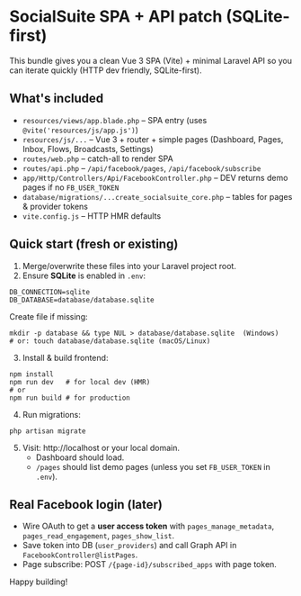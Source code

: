 # SocialSuite SPA + API patch (SQLite-first)

This bundle gives you a clean Vue 3 SPA (Vite) + minimal Laravel API
so you can iterate quickly (HTTP dev friendly, SQLite-first).

## What's included
- `resources/views/app.blade.php` – SPA entry (uses `@vite('resources/js/app.js')`)
- `resources/js/...` – Vue 3 + router + simple pages (Dashboard, Pages, Inbox, Flows, Broadcasts, Settings)
- `routes/web.php` – catch-all to render SPA
- `routes/api.php` – `/api/facebook/pages`, `/api/facebook/subscribe`
- `app/Http/Controllers/Api/FacebookController.php` – DEV returns demo pages if no `FB_USER_TOKEN`
- `database/migrations/...create_socialsuite_core.php` – tables for pages & provider tokens
- `vite.config.js` – HTTP HMR defaults

## Quick start (fresh or existing)
1. Merge/overwrite these files into your Laravel project root.
2. Ensure **SQLite** is enabled in `.env`:
```
DB_CONNECTION=sqlite
DB_DATABASE=database/database.sqlite
```
Create file if missing:
```
mkdir -p database && type NUL > database/database.sqlite  (Windows)
# or: touch database/database.sqlite (macOS/Linux)
```
3. Install & build frontend:
```
npm install
npm run dev   # for local dev (HMR)
# or
npm run build # for production
```
4. Run migrations:
```
php artisan migrate
```
5. Visit: http://localhost or your local domain.
   - Dashboard should load.
   - `/pages` should list demo pages (unless you set `FB_USER_TOKEN` in `.env`).

## Real Facebook login (later)
- Wire OAuth to get a **user access token** with `pages_manage_metadata`, `pages_read_engagement`, `pages_show_list`.
- Save token into DB (`user_providers`) and call Graph API in `FacebookController@listPages`.
- Page subscribe: POST `/{page-id}/subscribed_apps` with page token.

Happy building!

